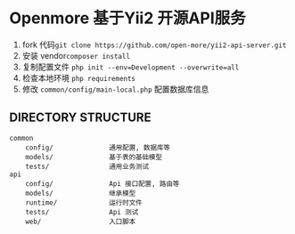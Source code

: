 Openmore 基于Yii2 开源API服务
===============================
1. fork 代码`git clone https://github.com/open-more/yii2-api-server.git`
2. 安装 vendor`composer install`
3. 复制配置文件 `php init --env=Development --overwrite=all`
4. 检查本地环境 `php requirements`
5. 修改 `common/config/main-local.php` 配置数据库信息

DIRECTORY STRUCTURE
-------------------

```
common
    config/              通用配置, 数据库等
    models/              基于表的基础模型
    tests/               通用业务测试  
api
    config/              Api 接口配置, 路由等
    models/              继承模型
    runtime/             运行时文件
    tests/               Api 测试   
    web/                 入口脚本
```

